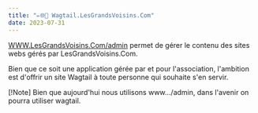 ```yaml
---
title: "✏🌐📜 Wagtail.LesGrandsVoisins.Com"
date: 2023-07-31
---
```


[WWW.LesGrandsVoisins.Com/admin](https://www.lesgrandsvoisins.com/admin) permet de gérer le contenu des sites webs gérés par LesGrandsVoisins.Com.

Bien que ce soit une application gérée par et pour l'association, l'ambition est d'offrir un site Wagtail à toute personne qui souhaite s'en servir. 

[!Note] Bien que aujourd'hui nous utilisons www.../admin, dans l'avenir on pourra utiliser wagtail.